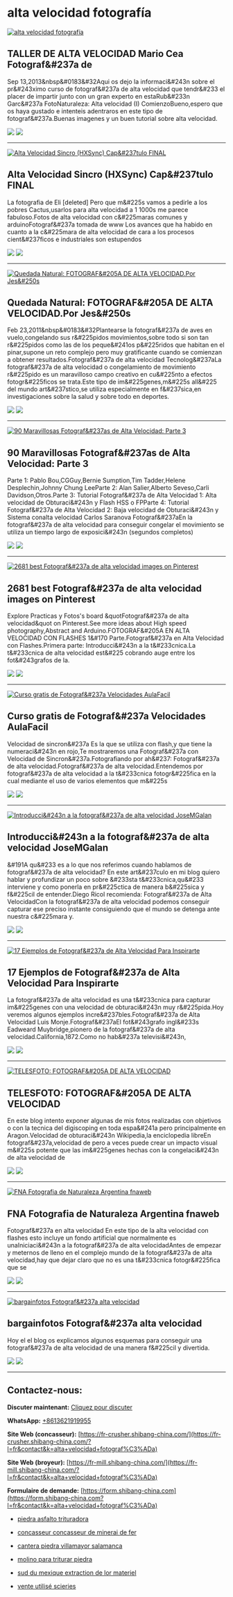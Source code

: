 # alta velocidad fotografía

<a href="https://swt.shibang-china.com/?l=fr&img&k=alta+velocidad+fotograf%C3%ADa" target="_blank">![alta velocidad fotografía](http://static.shibang-china.com/all-800x300/188.jpg)</a>

## TALLER DE ALTA VELOCIDAD Mario Cea Fotograf&#237a de
Sep 13,2013&nbsp&#0183&#32Aqui os dejo la informaci&#243n sobre el pr&#243ximo curso de fotograf&#237a de alta velocidad que tendr&#233 el placer de impartir junto con un gran experto en estaRub&#233n Garc&#237a FotoNaturaleza: Alta velocidad (I) ComienzoBueno,espero que os haya gustado e intenteis adentraros en este tipo de fotograf&#237a.Buenas imagenes y un buen tutorial sobre alta velocidad.


<a href="https://whatsapp.shibangsoft.com/WhatsApp.php" target="_blank" title="WhatsApp">![](http://static.shibang-china.com/icon/whatsapp.png)</a> <a href="https://swt.shibang-china.com/?l=fr&icon&k=alta+velocidad+fotograf%C3%ADa" target="_blank">![](http://static.shibang-china.com/icon/chat-fr.png)</a>

---

<a href="https://swt.shibang-china.com/?l=fr&img&k=alta+velocidad+fotograf%C3%ADa" target="_blank">![Alta Velocidad Sincro (HXSync) Cap&#237tulo FINAL](http://static.shibang-china.com/all-800x300/556.jpg)</a>

## Alta Velocidad Sincro (HXSync) Cap&#237tulo FINAL
La fotografia de Eli [deleted] Pero que m&#225s vamos a pedirle a los pobres Cactus,usarlos para alta velocidad a 1 1000s me parece fabuloso.Fotos de alta velocidad con c&#225maras comunes y arduinoFotograf&#237a tomada de www Los avances que ha habido en cuanto a la c&#225mara de alta velocidad de cara a los procesos cient&#237ficos e industriales son estupendos


<a href="https://whatsapp.shibangsoft.com/WhatsApp.php" target="_blank" title="WhatsApp">![](http://static.shibang-china.com/icon/whatsapp.png)</a> <a href="https://swt.shibang-china.com/?l=fr&icon&k=alta+velocidad+fotograf%C3%ADa" target="_blank">![](http://static.shibang-china.com/icon/chat-fr.png)</a>

---

<a href="https://swt.shibang-china.com/?l=fr&img&k=alta+velocidad+fotograf%C3%ADa" target="_blank">![Quedada Natural: FOTOGRAF&#205A DE ALTA VELOCIDAD.Por Jes&#250s](http://static.shibang-china.com/all-800x300/772.jpg)</a>

## Quedada Natural: FOTOGRAF&#205A DE ALTA VELOCIDAD.Por Jes&#250s
Feb 23,2011&nbsp&#0183&#32Plantearse la fotograf&#237a de aves en vuelo,congelando sus r&#225pidos movimientos,sobre todo si son tan r&#225pidos como las de los peque&#241os p&#225ridos que habitan en el pinar,supone un reto complejo pero muy gratificante cuando se comienzan a obtener resultados.Fotograf&#237a de alta velocidad Tecnolog&#237aLa fotograf&#237a de alta velocidad o congelamiento de movimiento r&#225pido es un maravilloso campo creativo en cu&#225nto a efectos fotogr&#225ficos se trata.Este tipo de im&#225genes,m&#225s all&#225 del mundo art&#237stico,se utiliza especialmente en f&#237sica,en investigaciones sobre la salud y sobre todo en deportes.


<a href="https://whatsapp.shibangsoft.com/WhatsApp.php" target="_blank" title="WhatsApp">![](http://static.shibang-china.com/icon/whatsapp.png)</a> <a href="https://swt.shibang-china.com/?l=fr&icon&k=alta+velocidad+fotograf%C3%ADa" target="_blank">![](http://static.shibang-china.com/icon/chat-fr.png)</a>

---

<a href="https://swt.shibang-china.com/?l=fr&img&k=alta+velocidad+fotograf%C3%ADa" target="_blank">![90 Maravillosas Fotograf&#237as de Alta Velocidad: Parte 3](http://static.shibang-china.com/all-800x300/233.jpg)</a>

## 90 Maravillosas Fotograf&#237as de Alta Velocidad: Parte 3
Parte 1: Pablo Bou,CGGuy,Bernie Sumption,Tim Tadder,Helene Desplechin,Johnny Chung LeeParte 2: Alan Salier,Alberto Seveso,Carli Davidson,Otros.Parte 3: Tutorial Fotograf&#237a de Alta Velocidad 1: Alta velocidad de Obturaci&#243n y Flash HSS o FPParte 4: Tutorial Fotograf&#237a de Alta Velocidad 2: Baja velocidad de Obturaci&#243n y Sistema conalta velocidad Carlos Saranova Fotograf&#237aEn la fotograf&#237a de alta velocidad para conseguir congelar el movimiento se utiliza un tiempo largo de exposici&#243n (segundos completos)


<a href="https://whatsapp.shibangsoft.com/WhatsApp.php" target="_blank" title="WhatsApp">![](http://static.shibang-china.com/icon/whatsapp.png)</a> <a href="https://swt.shibang-china.com/?l=fr&icon&k=alta+velocidad+fotograf%C3%ADa" target="_blank">![](http://static.shibang-china.com/icon/chat-fr.png)</a>

---

<a href="https://swt.shibang-china.com/?l=fr&img&k=alta+velocidad+fotograf%C3%ADa" target="_blank">![2681 best Fotograf&#237a de alta velocidad images on Pinterest](http://static.shibang-china.com/all-800x300/1267.jpg)</a>

## 2681 best Fotograf&#237a de alta velocidad images on Pinterest
Explore Practicas y Fotos's board &quotFotograf&#237a de alta velocidad&quot on Pinterest.See more ideas about High speed photography,Abstract and Arduino.FOTOGRAF&#205A EN ALTA VELOCIDAD CON FLASHES 1&#170 Parte.Fotograf&#237a en Alta Velocidad con Flashes.Primera parte: Introducci&#243n a la t&#233cnica.La t&#233cnica de alta velocidad est&#225 cobrando auge entre los fot&#243grafos de la.


<a href="https://whatsapp.shibangsoft.com/WhatsApp.php" target="_blank" title="WhatsApp">![](http://static.shibang-china.com/icon/whatsapp.png)</a> <a href="https://swt.shibang-china.com/?l=fr&icon&k=alta+velocidad+fotograf%C3%ADa" target="_blank">![](http://static.shibang-china.com/icon/chat-fr.png)</a>

---

<a href="https://swt.shibang-china.com/?l=fr&img&k=alta+velocidad+fotograf%C3%ADa" target="_blank">![Curso gratis de Fotograf&#237a Velocidades AulaFacil](http://static.shibang-china.com/all-800x300/1237.jpg)</a>

## Curso gratis de Fotograf&#237a Velocidades AulaFacil
Velocidad de sincron&#237a Es la que se utiliza con flash,y que tiene la numeraci&#243n en rojo,Te mostraremos una Fotograf&#237a con Velocidad de Sincron&#237a.Fotografiando por ah&#237: Fotograf&#237a de alta velocidad.Fotograf&#237a de alta velocidad.Entendemos por fotograf&#237a de alta velocidad a la t&#233cnica fotogr&#225fica en la cual mediante el uso de varios elementos que m&#225s


<a href="https://whatsapp.shibangsoft.com/WhatsApp.php" target="_blank" title="WhatsApp">![](http://static.shibang-china.com/icon/whatsapp.png)</a> <a href="https://swt.shibang-china.com/?l=fr&icon&k=alta+velocidad+fotograf%C3%ADa" target="_blank">![](http://static.shibang-china.com/icon/chat-fr.png)</a>

---

<a href="https://swt.shibang-china.com/?l=fr&img&k=alta+velocidad+fotograf%C3%ADa" target="_blank">![Introducci&#243n a la fotograf&#237a de alta velocidad JoseMGalan](http://static.shibang-china.com/all-800x300/1248.jpg)</a>

## Introducci&#243n a la fotograf&#237a de alta velocidad JoseMGalan
&#191A qu&#233 es a lo que nos referimos cuando hablamos de fotograf&#237a de alta velocidad? En este art&#237culo en mi blog quiero hablar y profundizar un poco sobre &#233sta t&#233cnica,qu&#233 interviene y como ponerla en pr&#225ctica de manera b&#225sica y f&#225cil de entender.Diego Ricol recomienda: Fotograf&#237a de Alta VelocidadCon la fotograf&#237a de alta velocidad podemos conseguir capturar ese preciso instante consiguiendo que el mundo se detenga ante nuestra c&#225mara y.


<a href="https://whatsapp.shibangsoft.com/WhatsApp.php" target="_blank" title="WhatsApp">![](http://static.shibang-china.com/icon/whatsapp.png)</a> <a href="https://swt.shibang-china.com/?l=fr&icon&k=alta+velocidad+fotograf%C3%ADa" target="_blank">![](http://static.shibang-china.com/icon/chat-fr.png)</a>

---

<a href="https://swt.shibang-china.com/?l=fr&img&k=alta+velocidad+fotograf%C3%ADa" target="_blank">![17 Ejemplos de Fotograf&#237a de Alta Velocidad Para Inspirarte](http://static.shibang-china.com/all-800x300/831.jpg)</a>

## 17 Ejemplos de Fotograf&#237a de Alta Velocidad Para Inspirarte
La fotograf&#237a de alta velocidad es una t&#233cnica para capturar im&#225genes con una velocidad de obturaci&#243n muy r&#225pida.Hoy veremos algunos ejemplos incre&#237bles.Fotograf&#237a de Alta Velocidad Luis Monje.Fotograf&#237aEl fot&#243grafo ingl&#233s Eadweard Muybridge,pionero de la fotograf&#237a de alta velocidad.California,1872.Como no hab&#237a televisi&#243n,


<a href="https://whatsapp.shibangsoft.com/WhatsApp.php" target="_blank" title="WhatsApp">![](http://static.shibang-china.com/icon/whatsapp.png)</a> <a href="https://swt.shibang-china.com/?l=fr&icon&k=alta+velocidad+fotograf%C3%ADa" target="_blank">![](http://static.shibang-china.com/icon/chat-fr.png)</a>

---

<a href="https://swt.shibang-china.com/?l=fr&img&k=alta+velocidad+fotograf%C3%ADa" target="_blank">![TELESFOTO: FOTOGRAF&#205A DE ALTA VELOCIDAD](http://static.shibang-china.com/all-800x300/792.jpg)</a>

## TELESFOTO: FOTOGRAF&#205A DE ALTA VELOCIDAD
En este blog intento exponer algunas de mis fotos realizadas con objetivos o con la tecnica del digiscoping en toda espa&#241a pero principalmente en Aragon.Velocidad de obturaci&#243n Wikipedia,la enciclopedia libreEn fotograf&#237a,velocidad de pero a veces puede crear un impacto visual m&#225s potente que las im&#225genes hechas con la congelaci&#243n de alta velocidad de


<a href="https://whatsapp.shibangsoft.com/WhatsApp.php" target="_blank" title="WhatsApp">![](http://static.shibang-china.com/icon/whatsapp.png)</a> <a href="https://swt.shibang-china.com/?l=fr&icon&k=alta+velocidad+fotograf%C3%ADa" target="_blank">![](http://static.shibang-china.com/icon/chat-fr.png)</a>

---

<a href="https://swt.shibang-china.com/?l=fr&img&k=alta+velocidad+fotograf%C3%ADa" target="_blank">![FNA Fotografia de Naturaleza Argentina fnaweb](http://static.shibang-china.com/all-800x300/97.jpg)</a>

## FNA Fotografia de Naturaleza Argentina fnaweb
Fotograf&#237a en alta velocidad En este tipo de la alta velocidad con flashes esto incluye un fondo artificial que normalmente es unaIniciaci&#243n a la fotograf&#237a de alta velocidadAntes de empezar y meternos de lleno en el complejo mundo de la fotograf&#237a de alta velocidad,hay que dejar claro que no es una t&#233cnica fotogr&#225fica que se


<a href="https://whatsapp.shibangsoft.com/WhatsApp.php" target="_blank" title="WhatsApp">![](http://static.shibang-china.com/icon/whatsapp.png)</a> <a href="https://swt.shibang-china.com/?l=fr&icon&k=alta+velocidad+fotograf%C3%ADa" target="_blank">![](http://static.shibang-china.com/icon/chat-fr.png)</a>

---

<a href="https://swt.shibang-china.com/?l=fr&img&k=alta+velocidad+fotograf%C3%ADa" target="_blank">![bargainfotos Fotograf&#237a alta velocidad](http://static.shibang-china.com/all-800x300/461.jpg)</a>

## bargainfotos Fotograf&#237a alta velocidad
Hoy el el blog os explicamos algunos esquemas para conseguir una fotograf&#237a de alta velocidad de una manera f&#225cil y divertida.

<a href="https://whatsapp.shibangsoft.com/WhatsApp.php" target="_blank" title="WhatsApp">![](http://static.shibang-china.com/icon/whatsapp.png)</a> <a href="https://swt.shibang-china.com/?l=fr&icon&k=alta+velocidad+fotograf%C3%ADa" target="_blank">![](http://static.shibang-china.com/icon/chat-fr.png)</a>

---
## Contactez-nous:

**Discuter maintenant:** [Cliquez pour discuter](https://swt.shibang-china.com?l=fr&contact&k=alta+velocidad+fotograf%C3%ADa)

**WhatsApp:**  [+8613621919955](https://whatsapp.shibangsoft.com/WhatsApp.php)

**Site Web (concasseur):** [https://fr-crusher.shibang-china.com/](https://fr-crusher.shibang-china.com/?l=fr&contact&k=alta+velocidad+fotograf%C3%ADa)

**Site Web (broyeur):** [https://fr-mill.shibang-china.com/](https://fr-mill.shibang-china.com/?l=fr&contact&k=alta+velocidad+fotograf%C3%ADa)

**Formulaire de demande:** [https://form.shibang-china.com](https://form.shibang-china.com?l=fr&contact&k=alta+velocidad+fotograf%C3%ADa)

* [piedra asfalto trituradora](../63/piedra%20asfalto%20trituradora.md)

* [concasseur concasseur de minerai de fer](../61/concasseur%20concasseur%20de%20minerai%20de%20fer.md)

* [cantera piedra villamayor salamanca](../65/cantera%20piedra%20villamayor%20salamanca.md)

* [molino para triturar piedra](../64/molino%20para%20triturar%20piedra.md)

* [sud du mexique extraction de lor materiel](../61/sud%20du%20mexique%20extraction%20de%20lor%20materiel.md)

* [vente utilisé scieries](../61/vente%20utilis%C3%A9%20scieries.md)